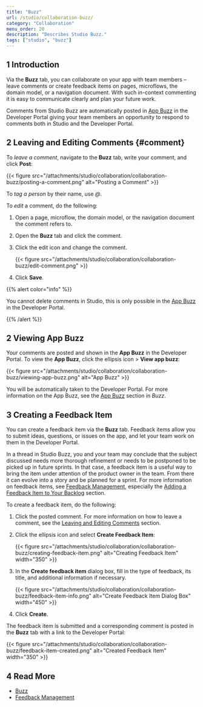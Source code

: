 ```yaml
---
title: "Buzz"
url: /studio/collaboration-buzz/
category: "Collaboration"
menu_order: 20
description: "Describes Studio Buzz."
tags: ["studio", "buzz"]
---
```


## 1 Introduction 

Via the **Buzz** tab, you can collaborate on your app with team members – leave comments  or create feedback items on pages, microflows, the domain model, or a navigation document. With such in-context commenting it is easy to communicate clearly and plan your future work. 

Comments from Studio Buzz are automatically posted in [App Buzz](/developerportal/collaborate/buzz/#app-buzz) in the Developer Portal giving your team members an opportunity to respond to comments both in Studio and the Developer Portal. 

## 2 Leaving and Editing Comments {#comment}

To *leave a comment*, navigate to the **Buzz** tab, write your comment, and click **Post**:

{{< figure src="/attachments/studio/collaboration/collaboration-buzz/posting-a-comment.png" alt="Posting a Comment" >}}

To *tag a person* by their name, use *@*. 

To *edit* a comment, do the following:

1. Open a page, microflow, the domain model, or the navigation document the comment refers to.

2. Open the **Buzz** tab and click the comment.

3.  Click the edit icon and change the comment.

    {{< figure src="/attachments/studio/collaboration/collaboration-buzz/edit-comment.png" >}}

4. Click **Save**. 

{{% alert color="info" %}}

You cannot delete comments in Studio, this is only possible in the [App Buzz](/developerportal/collaborate/buzz/#app-buzz) in the Developer Portal.  

{{% /alert %}}

## 2 Viewing App Buzz

Your comments are posted and shown in the **App Buzz** in the Developer Portal. To view the **App Buzz**, click the ellipsis icon > **View app buzz**:

{{< figure src="/attachments/studio/collaboration/collaboration-buzz/viewing-app-buzz.png" alt="App Buzz" >}}

You will be automatically taken to the Developer Portal. For more information on the App Buzz, see the [App Buzz](/developerportal/collaborate/buzz/#app-buzz) section in *Buzz*.  

## 3 Creating a Feedback Item

You can create a feedback item via the **Buzz** tab. Feedback items allow you to submit ideas, questions, or issues on the app, and let your team work on them in the Developer Portal. 

In a thread in Studio Buzz, you and your team may conclude that the subject discussed needs more thorough refinement or needs to be postponed to be picked up in future sprints. In that case, a feedback item is a useful way to bring the item under attention of the product owner in the team. From there it can evolve into a story and be planned for a sprint. For more information on feedback items, see [Feedback Management](/developerportal/collaborate/feedback/), especially the [Adding a Feedback Item to Your Backlog](/developerportal/collaborate/feedback/#adding) section.  

To create a feedback item, do the following:

1. Click the posted comment. For more information on how to leave a comment, see the [Leaving and Editing Comments](#comment) section.

2.  Click the ellipsis icon and select **Create Feedback Item**:

	{{< figure src="/attachments/studio/collaboration/collaboration-buzz/creating-feedback-item.png" alt="Creating Feedback Item"   width="350"  >}}
	
3.  In the **Create feedback item** dialog box, fill in the type of feedback, its title, and additional information if necessary.

    {{< figure src="/attachments/studio/collaboration/collaboration-buzz/feedback-item-info.png" alt="Create Feedback Item Dialog Box"   width="450"  >}}

4. Click **Create**.

The feedback item is submitted and a corresponding comment is posted in the **Buzz** tab with a link to the Developer Portal:

{{< figure src="/attachments/studio/collaboration/collaboration-buzz/feedback-item-created.png" alt="Created Feedback Item"   width="350"  >}}

## 4 Read More

* [Buzz](/developerportal/collaborate/buzz/)
* [Feedback Management](/developerportal/collaborate/feedback/)
